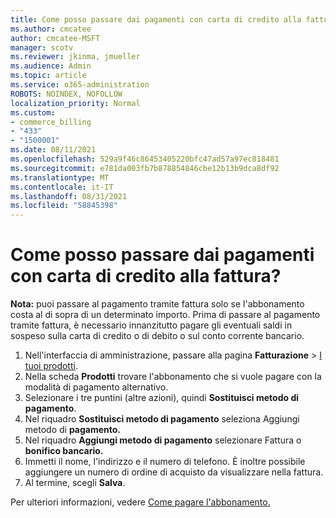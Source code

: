 ```yaml
---
title: Come posso passare dai pagamenti con carta di credito alla fattura?
ms.author: cmcatee
author: cmcatee-MSFT
manager: scotv
ms.reviewer: jkinma, jmueller
ms.audience: Admin
ms.topic: article
ms.service: o365-administration
ROBOTS: NOINDEX, NOFOLLOW
localization_priority: Normal
ms.custom:
- commerce_billing
- "433"
- "1500001"
ms.date: 08/11/2021
ms.openlocfilehash: 529a9f46c86453405220bfc47ad57a97ec818481
ms.sourcegitcommit: e781da003fb7b878854846cbe12b13b9dca8df92
ms.translationtype: MT
ms.contentlocale: it-IT
ms.lasthandoff: 08/31/2021
ms.locfileid: "58845398"
---
```

# <a name="how-do-i-change-from-credit-card-payments-to-invoice"></a>Come posso passare dai pagamenti con carta di credito alla fattura?

**Nota:** puoi passare al pagamento tramite fattura solo se l'abbonamento costa al di sopra di un determinato importo. Prima di passare al pagamento tramite fattura, è necessario innanzitutto pagare gli eventuali saldi in sospeso sulla carta di credito o di debito o sul conto corrente bancario.

1. Nell'interfaccia di amministrazione, passare alla pagina **Fatturazione** > [I tuoi prodotti](https://go.microsoft.com/fwlink/p/?linkid=842054).
2. Nella scheda **Prodotti** trovare l'abbonamento che si vuole pagare con la modalità di pagamento alternativo.
3. Selezionare i tre puntini (altre azioni), quindi **Sostituisci metodo di pagamento**.
4. Nel riquadro **Sostituisci metodo di pagamento** seleziona Aggiungi metodo di **pagamento.**
5. Nel riquadro **Aggiungi metodo di pagamento** selezionare Fattura o **bonifico bancario.**
6. Immetti il nome, l'indirizzo e il numero di telefono. È inoltre possibile aggiungere un numero di ordine di acquisto da visualizzare nella fattura.
7. Al termine, scegli **Salva**.

Per ulteriori informazioni, vedere [Come pagare l'abbonamento.](https://docs.microsoft.com/microsoft-365/commerce/billing-and-payments/pay-for-your-subscription)
